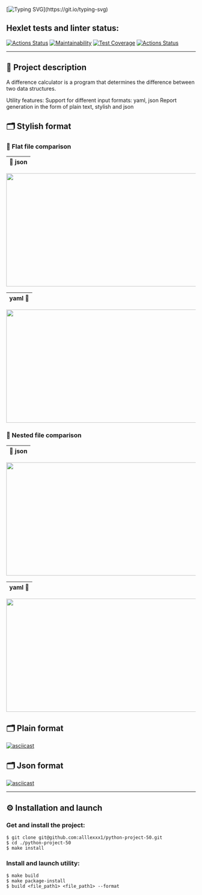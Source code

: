 [![Typing SVG](https://readme-typing-svg.demolab.com?font=Righteous&size=30&color=B81D5F&repeat=false&vCenter=false&width=435&lines=Project+'Difference+Calculator')](https://git.io/typing-svg)

## Hexlet tests and linter status:
[![Actions Status](https://github.com/alllexxx1/python-project-50/workflows/hexlet-check/badge.svg)](https://github.com/alllexxx1/python-project-50/actions)
[![Maintainability](https://api.codeclimate.com/v1/badges/60d97c62096e69f4802f/maintainability)](https://codeclimate.com/github/alllexxx1/python-project-50/maintainability)
[![Test Coverage](https://api.codeclimate.com/v1/badges/60d97c62096e69f4802f/test_coverage)](https://codeclimate.com/github/alllexxx1/python-project-50/test_coverage)
[![Actions Status](https://github.com/alllexxx1/python-project-50/workflows/CI/badge.svg)](https://github.com/alllexxx1/python-project-50/actions)

----

## 📎 Project description
A difference calculator is a program that determines the difference between two data structures.

Utility features:
Support for different input formats: yaml, json
Report generation in the form of plain text, stylish and json

## 🗂 Stylish format

### 📎 Flat file comparison
| 📄 json |                                               
|:-------:|
<a href="https://asciinema.org/a/591277" target="_blank"><img src="https://asciinema.org/a/591277.svg" width="842" height="300" /></a>

| yaml 📃 |
|:-------:|
<a href="https://asciinema.org/a/591280" target="_blank"><img src="https://asciinema.org/a/591280.svg" width="842" height="300" /></a>

### 📎 Nested file comparison
| 📄 json |                                               
|:-------:|
<a href="https://asciinema.org/a/591282" target="_blank"><img src="https://asciinema.org/a/591282.svg" width="842" height="300" /></a>

| yaml 📃 |                                                  
|:-------:|
<a href="https://asciinema.org/a/591285" target="_blank"><img src="https://asciinema.org/a/591285.svg" width="842" height="300" /></a>

## 🗂 Plain format

[![asciicast](https://asciinema.org/a/591430.svg)](https://asciinema.org/a/591430)

## 🗂 Json format

[![asciicast](https://asciinema.org/a/591659.svg)](https://asciinema.org/a/591659)

---

## ⚙ Installation and launch

### Get and install the project:

```
$ git clone git@github.com:alllexxx1/python-project-50.git
$ cd ./python-project-50
$ make install
```

### Install and launch utility:

```
$ make build
$ make package-install
$ build <file_path1> <file_path1> --format
```
